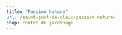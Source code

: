 ```yaml
---
title: "Passion Nature"
url: /saint-just-de-claix/passion-nature/
shop: centre de jardinage
---
```

